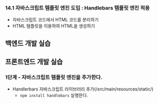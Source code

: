 ### 14.1 자바스크립트 템플릿 엔진 도입 : Handlebars 템플릿 엔진 적용

- 자바스크립트 코드에서 HTML 코드를 분리하기
- HTML 템플릿을 이용하여 HTML을 생성하기

## 백엔드 개발 실습


## 프론트엔드 개발 실습

### 1단계 - 자바스크립트 템플릿 엔진을 추가한다.

- Handlerbars 자바스크립트 라이브러리 추가(/src/main/resources/static/)
  - `npm install handlebars` 실행한다.



#
